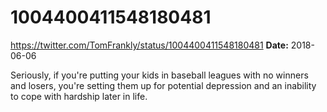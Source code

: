 # 1004400411548180481
https://twitter.com/TomFrankly/status/1004400411548180481
**Date:** 2018-06-06

Seriously, if you're putting your kids in baseball leagues with no winners and losers, you're setting them up for potential depression and an inability to cope with hardship later in life.
